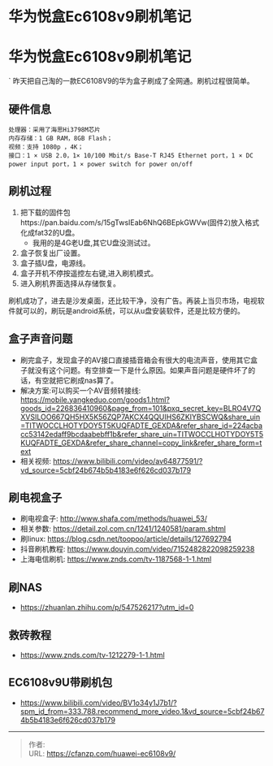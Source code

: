 # 华为悦盒Ec6108v9刷机笔记


<!--more-->

# 华为悦盒Ec6108v9刷机笔记
`
昨天把自己淘的一款EC6108V9的华为盒子刷成了全网通。刷机过程很简单。
## 硬件信息
```
处理器：采用了海思Hi3798M芯片
内存存储：1 GB RAM，8GB Flash；
视频：支持 1080p ，4K；
接口：1 × USB 2.0，1× 10/100 Mbit/s Base-T RJ45 Ethernet port，1 × DC power input port，1 × power switch for power on/off
```

## 刷机过程
1. 把下载的固件包https://pan.baidu.com/s/15gTwsIEab6NhQ6BEpkGWVw(固件2)放入格式化成fat32的U盘。
   - 我用的是4G老U盘,其它U盘没测试过。
2. 盒子恢复出厂设置。
3. 盒子插U盘，电源线。
4. 盒子开机不停按遥控左右键,进入刷机模式。
5. 进入刷机界面选择从存储恢复。

刷机成功了，进去是沙发桌面，还比较干净，没有广告。再装上当贝市场，电视软件就可以的，刷玩是android系统，可以从u盘安装软件，还是比较方便的。

## 盒子声音问题
- 刷完盒子，发现盒子的AV接口直接插音箱会有很大的电流声音，使用其它盒子就没有这个问题。有空排查一下是什么原因。如果声音问题是硬件坏了的话，有空就把它刷成nas算了。
- 解决方案:可以购买一个AV音频转接线: https://mobile.yangkeduo.com/goods1.html?goods_id=226836410960&page_from=101&pxq_secret_key=BLRO4V7QXVSILOO667QH5HX5K56ZQP7AKCX4QQUIHS6ZKIYBSCWQ&share_uin=TITWOCCLHOTYDOY5T5KUQFADTE_GEXDA&refer_share_id=224acbacc53142edaff9bcdaabebff1b&refer_share_uin=TITWOCCLHOTYDOY5T5KUQFADTE_GEXDA&refer_share_channel=copy_link&refer_share_form=text
- 相关视频: https://www.bilibili.com/video/av64877591/?vd_source=5cbf24b674b5b4183e6f626cd037b179


## 刷电视盒子
- 刷电视盒子: http://www.shafa.com/methods/huawei_53/
- 相关参数: https://detail.zol.com.cn/1241/1240581/param.shtml
- 刷linux: https://blog.csdn.net/toopoo/article/details/127692794
- 抖音刷机教程: https://www.douyin.com/video/7152482822098259238
- 上海电信刷机: https://www.znds.com/tv-1187568-1-1.html

## 刷NAS
- https://zhuanlan.zhihu.com/p/547526217?utm_id=0

## 救砖教程
- https://www.znds.com/tv-1212279-1-1.html


## EC6108v9U带刷机包
- https://www.bilibili.com/video/BV1o34y1J7b1/?spm_id_from=333.788.recommend_more_video.1&vd_source=5cbf24b674b5b4183e6f626cd037b179


---

> 作者:   
> URL: https://cfanzp.com/huawei-ec6108v9/  

